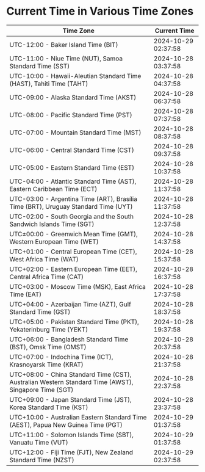 # Current Time in Various Time Zones

| Time Zone | Current Time |
|-----------|--------------|
| UTC-12:00 - Baker Island Time (BIT) | 2024-10-29 02:37:58 |
| UTC-11:00 - Niue Time (NUT), Samoa Standard Time (SST) | 2024-10-28 03:37:58 |
| UTC-10:00 - Hawaii-Aleutian Standard Time (HAST), Tahiti Time (TAHT) | 2024-10-28 04:37:58 |
| UTC-09:00 - Alaska Standard Time (AKST) | 2024-10-28 06:37:58 |
| UTC-08:00 - Pacific Standard Time (PST) | 2024-10-28 07:37:58 |
| UTC-07:00 - Mountain Standard Time (MST) | 2024-10-28 08:37:58 |
| UTC-06:00 - Central Standard Time (CST) | 2024-10-28 09:37:58 |
| UTC-05:00 - Eastern Standard Time (EST) | 2024-10-28 10:37:58 |
| UTC-04:00 - Atlantic Standard Time (AST), Eastern Caribbean Time (ECT) | 2024-10-28 11:37:58 |
| UTC-03:00 - Argentina Time (ART), Brasília Time (BRT), Uruguay Standard Time (UYT) | 2024-10-28 11:37:58 |
| UTC-02:00 - South Georgia and the South Sandwich Islands Time (SGT) | 2024-10-28 12:37:58 |
| UTC±00:00 - Greenwich Mean Time (GMT), Western European Time (WET) | 2024-10-28 14:37:58 |
| UTC+01:00 - Central European Time (CET), West Africa Time (WAT) | 2024-10-28 15:37:58 |
| UTC+02:00 - Eastern European Time (EET), Central Africa Time (CAT) | 2024-10-28 16:37:58 |
| UTC+03:00 - Moscow Time (MSK), East Africa Time (EAT) | 2024-10-28 17:37:58 |
| UTC+04:00 - Azerbaijan Time (AZT), Gulf Standard Time (GST) | 2024-10-28 18:37:58 |
| UTC+05:00 - Pakistan Standard Time (PKT), Yekaterinburg Time (YEKT) | 2024-10-28 19:37:58 |
| UTC+06:00 - Bangladesh Standard Time (BST), Omsk Time (OMST) | 2024-10-28 20:37:58 |
| UTC+07:00 - Indochina Time (ICT), Krasnoyarsk Time (KRAT) | 2024-10-28 21:37:58 |
| UTC+08:00 - China Standard Time (CST), Australian Western Standard Time (AWST), Singapore Time (SGT) | 2024-10-28 22:37:58 |
| UTC+09:00 - Japan Standard Time (JST), Korea Standard Time (KST) | 2024-10-28 23:37:58 |
| UTC+10:00 - Australian Eastern Standard Time (AEST), Papua New Guinea Time (PGT) | 2024-10-29 01:37:58 |
| UTC+11:00 - Solomon Islands Time (SBT), Vanuatu Time (VUT) | 2024-10-29 01:37:58 |
| UTC+12:00 - Fiji Time (FJT), New Zealand Standard Time (NZST) | 2024-10-29 02:37:58 |

